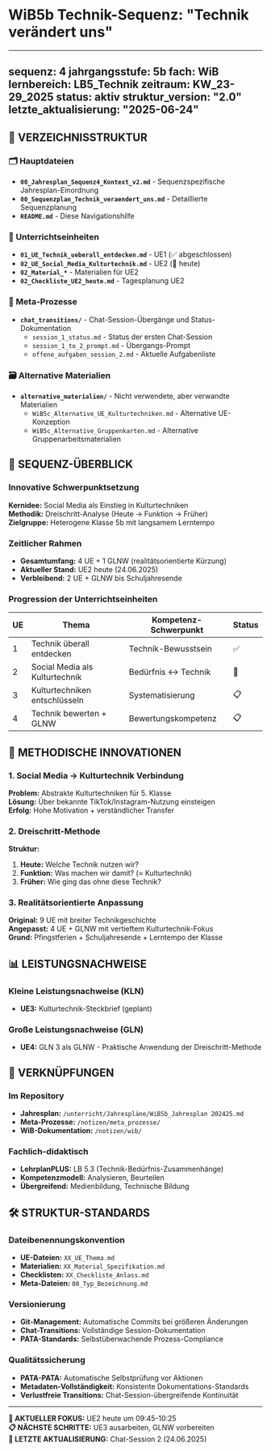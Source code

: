 # WiB5b Technik-Sequenz: "Technik verändert uns"

---
sequenz: 4
jahrgangsstufe: 5b
fach: WiB
lernbereich: LB5_Technik
zeitraum: KW_23-29_2025
status: aktiv
struktur_version: "2.0"
letzte_aktualisierung: "2025-06-24"
---

## 📁 **VERZEICHNISSTRUKTUR**

### 🗂️ Hauptdateien
- **`00_Jahresplan_Sequenz4_Kontext_v2.md`** - Sequenzspezifische Jahresplan-Einordnung
- **`00_Sequenzplan_Technik_veraendert_uns.md`** - Detaillierte Sequenzplanung
- **`README.md`** - Diese Navigationshilfe

### 📝 Unterrichtseinheiten
- **`01_UE_Technik_ueberall_entdecken.md`** - UE1 (✅ abgeschlossen)
- **`02_UE_Social_Media_Kulturtechnik.md`** - UE2 (🎯 heute)
- **`02_Material_*`** - Materialien für UE2
- **`02_Checkliste_UE2_heute.md`** - Tagesplanung UE2

### 🔄 Meta-Prozesse
- **`chat_transitions/`** - Chat-Session-Übergänge und Status-Dokumentation
  - `session_1_status.md` - Status der ersten Chat-Session
  - `session_1_to_2_prompt.md` - Übergangs-Prompt
  - `offene_aufgaben_session_2.md` - Aktuelle Aufgabenliste

### 🗃️ Alternative Materialien
- **`alternative_materialien/`** - Nicht verwendete, aber verwandte Materialien
  - `WiB5c_Alternative_UE_Kulturtechniken.md` - Alternative UE-Konzeption
  - `WiB5c_Alternative_Gruppenkarten.md` - Alternative Gruppenarbeitsmaterialien

## 🎯 **SEQUENZ-ÜBERBLICK**

### Innovative Schwerpunktsetzung
**Kernidee:** Social Media als Einstieg in Kulturtechniken  
**Methodik:** Dreischritt-Analyse (Heute → Funktion → Früher)  
**Zielgruppe:** Heterogene Klasse 5b mit langsamem Lerntempo

### Zeitlicher Rahmen
- **Gesamtumfang:** 4 UE + 1 GLNW (realitätsorientierte Kürzung)
- **Aktueller Stand:** UE2 heute (24.06.2025)
- **Verbleibend:** 2 UE + GLNW bis Schuljahresende

### Progression der Unterrichtseinheiten

| UE | Thema | Kompetenz-Schwerpunkt | Status |
|----|-------|----------------------|--------|
| 1 | Technik überall entdecken | Technik-Bewusstsein | ✅ |
| 2 | Social Media als Kulturtechnik | Bedürfnis ↔ Technik | 🎯 |
| 3 | Kulturtechniken entschlüsseln | Systematisierung | 📋 |
| 4 | Technik bewerten + GLNW | Bewertungskompetenz | 📋 |

## 🚀 **METHODISCHE INNOVATIONEN**

### 1. Social Media → Kulturtechnik Verbindung
**Problem:** Abstrakte Kulturtechniken für 5. Klasse  
**Lösung:** Über bekannte TikTok/Instagram-Nutzung einsteigen  
**Erfolg:** Hohe Motivation + verständlicher Transfer

### 2. Dreischritt-Methode
**Struktur:** 
1. **Heute:** Welche Technik nutzen wir?
2. **Funktion:** Was machen wir damit? (= Kulturtechnik)
3. **Früher:** Wie ging das ohne diese Technik?

### 3. Realitätsorientierte Anpassung
**Original:** 9 UE mit breiter Technikgeschichte  
**Angepasst:** 4 UE + GLNW mit vertieftem Kulturtechnik-Fokus  
**Grund:** Pfingstferien + Schuljahresende + Lerntempo der Klasse

## 📊 **LEISTUNGSNACHWEISE**

### Kleine Leistungsnachweise (KLN)
- **UE3:** Kulturtechnik-Steckbrief (geplant)

### Große Leistungsnachweise (GLN)
- **UE4:** GLN 3 als GLNW - Praktische Anwendung der Dreischritt-Methode

## 🔗 **VERKNÜPFUNGEN**

### Im Repository
- **Jahresplan:** `/unterricht/Jahrespläne/WiB5b_Jahresplan 202425.md`
- **Meta-Prozesse:** `/notizen/meta_prozesse/`
- **WiB-Dokumentation:** `/notizen/wib/`

### Fachlich-didaktisch
- **LehrplanPLUS:** LB 5.3 (Technik-Bedürfnis-Zusammenhänge)
- **Kompetenzmodell:** Analysieren, Beurteilen
- **Übergreifend:** Medienbildung, Technische Bildung

## 🛠️ **STRUKTUR-STANDARDS**

### Dateibenennungskonvention
- **UE-Dateien:** `XX_UE_Thema.md`
- **Materialien:** `XX_Material_Spezifikation.md`
- **Checklisten:** `XX_Checkliste_Anlass.md`
- **Meta-Dateien:** `00_Typ_Bezeichnung.md`

### Versionierung
- **Git-Management:** Automatische Commits bei größeren Änderungen
- **Chat-Transitions:** Vollständige Session-Dokumentation
- **PATA-Standards:** Selbstüberwachende Prozess-Compliance

### Qualitätssicherung
- **PATA-PATA:** Automatische Selbstprüfung vor Aktionen
- **Metadaten-Vollständigkeit:** Konsistente Dokumentations-Standards
- **Verlustfreie Transitions:** Chat-Session-übergreifende Kontinuität

---

**🎯 AKTUELLER FOKUS:** UE2 heute um 09:45-10:25  
**📋 NÄCHSTE SCHRITTE:** UE3 ausarbeiten, GLNW vorbereiten  
**🔄 LETZTE AKTUALISIERUNG:** Chat-Session 2 (24.06.2025)